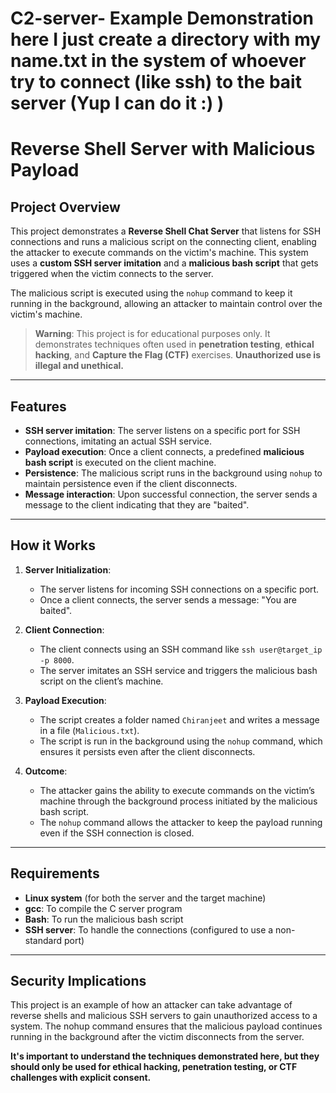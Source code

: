 # C2-server- Example Demonstration here I just create a directory with my name.txt in the system of whoever try to connect (like ssh) to the bait server (Yup I can do it :) )
 
# Reverse Shell Server with Malicious Payload

## Project Overview

This project demonstrates a **Reverse Shell Chat Server** that listens for SSH connections and runs a malicious script on the connecting client, enabling the attacker to execute commands on the victim's machine. This system uses a **custom SSH server imitation** and a **malicious bash script** that gets triggered when the victim connects to the server.

The malicious script is executed using the `nohup` command to keep it running in the background, allowing an attacker to maintain control over the victim's machine.

> **Warning**: This project is for educational purposes only. It demonstrates techniques often used in **penetration testing**, **ethical hacking**, and **Capture the Flag (CTF)** exercises. **Unauthorized use is illegal and unethical.**

---

## Features

- **SSH server imitation**: The server listens on a specific port for SSH connections, imitating an actual SSH service.
- **Payload execution**: Once a client connects, a predefined **malicious bash script** is executed on the client machine.
- **Persistence**: The malicious script runs in the background using `nohup` to maintain persistence even if the client disconnects.
- **Message interaction**: Upon successful connection, the server sends a message to the client indicating that they are "baited".

---

## How it Works

1. **Server Initialization**:
   - The server listens for incoming SSH connections on a specific port.
   - Once a client connects, the server sends a message: "You are baited".
   
2. **Client Connection**:
   - The client connects using an SSH command like `ssh user@target_ip -p 8000`.
   - The server imitates an SSH service and triggers the malicious bash script on the client’s machine.
   
3. **Payload Execution**:
   - The script creates a folder named `Chiranjeet` and writes a message in a file (`Malicious.txt`).
   - The script is run in the background using the `nohup` command, which ensures it persists even after the client disconnects.
   
4. **Outcome**:
   - The attacker gains the ability to execute commands on the victim’s machine through the background process initiated by the malicious bash script.
   - The `nohup` command allows the attacker to keep the payload running even if the SSH connection is closed.

---

## Requirements

- **Linux system** (for both the server and the target machine)
- **gcc**: To compile the C server program
- **Bash**: To run the malicious bash script
- **SSH server**: To handle the connections (configured to use a non-standard port)

---

## Security Implications

This project is an example of how an attacker can take advantage of reverse shells and malicious SSH servers to gain unauthorized access to a system. The nohup command ensures that the malicious payload continues running in the background after the victim disconnects from the server.

**It's important to understand the techniques demonstrated here, but they should only be used for ethical hacking, penetration testing, or CTF challenges with explicit consent.**
